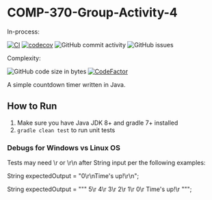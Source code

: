 # COMP-370-Group-Activity-4 

In-process:

[![CI](https://github.com/sawstepj/COMP-370-Group-Activity-4/actions/workflows/main.yml/badge.svg)](https://github.com/sawstepj/COMP-370-Group-Activity-4/actions/workflows/main.yml)
[![codecov](https://codecov.io/gh/sawstepj/COMP-370-Group-Activity-4/branch/main/graph/badge.svg?token=D1GGP9IJJ3)](https://codecov.io/gh/sawstepj/COMP-370-Group-Activity-4)
![GitHub commit activity](https://img.shields.io/github/commit-activity/w/sawstepj/COMP-370-Group-Activity-4)
![GitHub issues](https://img.shields.io/github/issues/sawstepj/COMP-370-Group-Activity-4)

Complexity:

![GitHub code size in bytes](https://img.shields.io/github/languages/code-size/sawstepj/COMP-370-Group-Activity-4)
[![CodeFactor](https://www.codefactor.io/repository/github/sawstepj/comp-370-group-activity-4/badge)](https://www.codefactor.io/repository/github/sawstepj/comp-370-group-activity-4)

A simple countdown timer written in Java.

## How to Run

1. Make sure you have Java JDK 8+ and gradle 7+ installed 
2. `gradle clean test` to run unit tests

### Debugs for Windows vs Linux OS
Tests may need \r or \r\n after String input per the following examples:

String expectedOutput = "0\r\nTime's up!\r\n";

String expectedOutput = """
                5\r
                4\r
                3\r
                2\r
                1\r
                0\r
                Time's up!\r
                """;

